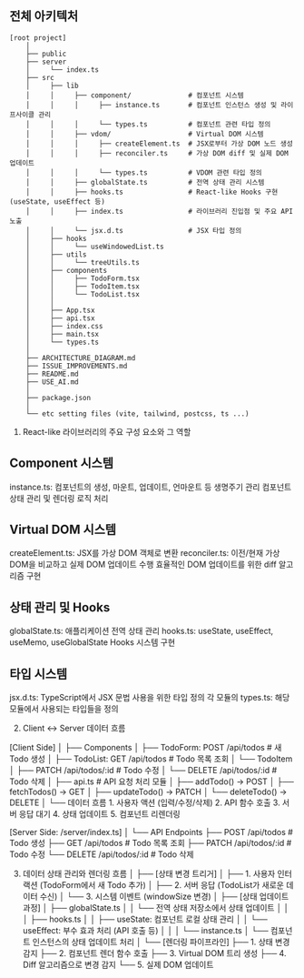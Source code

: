 ## 전체 아키텍처
```
[root project]
    │
    ├── public
    ├── server
    │     └── index.ts
    ├── src
    │     ├── lib
    │     │     ├── component/              # 컴포넌트 시스템
    │     │     │     ├── instance.ts       # 컴포넌트 인스턴스 생성 및 라이프사이클 관리
    │     │     │     └── types.ts          # 컴포넌트 관련 타입 정의
    │     │     ├── vdom/                   # Virtual DOM 시스템
    │     │     │     ├── createElement.ts  # JSX로부터 가상 DOM 노드 생성
    │     │     │     ├── reconciler.ts     # 가상 DOM diff 및 실제 DOM 업데이트
    │     │     │     └── types.ts          # VDOM 관련 타입 정의
    │     │     ├── globalState.ts          # 전역 상태 관리 시스템
    │     │     ├── hooks.ts                # React-like Hooks 구현 (useState, useEffect 등)
    │     │     ├── index.ts                # 라이브러리 진입점 및 주요 API 노출
    │     │     └── jsx.d.ts                # JSX 타입 정의
    │     ├── hooks
    │     │     └── useWindowedList.ts
    │     ├── utils
    │     │     └── treeUtils.ts
    │     ├── components
    │     │     ├── TodoForm.tsx
    │     │     ├── TodoItem.tsx
    │     │     └── TodoList.tsx
    │     │
    │     ├── App.tsx
    │     ├── api.tsx
    │     ├── index.css
    │     ├── main.tsx
    │     └── types.ts
    │
    ├── ARCHITECTURE_DIAGRAM.md
    ├── ISSUE_IMPROVEMENTS.md
    ├── README.md
    ├── USE_AI.md
    │
    ├── package.json
    │
    └── etc setting files (vite, tailwind, postcss, ts ...)
```

1. React-like 라이브러리의 주요 구성 요소와 그 역할

## Component 시스템
instance.ts: 컴포넌트의 생성, 마운트, 업데이트, 언마운트 등 생명주기 관리
컴포넌트 상태 관리 및 렌더링 로직 처리

## Virtual DOM 시스템
createElement.ts: JSX를 가상 DOM 객체로 변환
reconciler.ts: 이전/현재 가상 DOM을 비교하고 실제 DOM 업데이트 수행
효율적인 DOM 업데이트를 위한 diff 알고리즘 구현

## 상태 관리 및 Hooks
globalState.ts: 애플리케이션 전역 상태 관리
hooks.ts: useState, useEffect, useMemo, useGlobalState Hooks 시스템 구현

## 타입 시스템
jsx.d.ts: TypeScript에서 JSX 문법 사용을 위한 타입 정의
각 모듈의 types.ts: 해당 모듈에서 사용되는 타입들을 정의



2. Client <-> Server 데이터 흐름

[Client Side]
    │
    ├── Components
    │     ├── TodoForm: POST /api/todos       # 새 Todo 생성
    │     ├── TodoList: GET /api/todos        # Todo 목록 조회
    │     └── TodoItem    
    │           ├── PATCH  /api/todos/:id     # Todo 수정
    │           └── DELETE /api/todos/:id     # Todo 삭제
    │
    ├── api.ts                                # API 요청 처리 모듈
    │     ├── addTodo()       -> POST
    │     ├── fetchTodos()    -> GET
    │     ├── updateTodo()    -> PATCH
    │     └── deleteTodo()    -> DELETE
    │
    └── 데이터 흐름
          1. 사용자 액션 (입력/수정/삭제)
          2. API 함수 호출
          3. 서버 응답 대기
          4. 상태 업데이트
          5. 컴포넌트 리렌더링

[Server Side: /server/index.ts]
    │
    └── API Endpoints
          ├── POST   /api/todos      # Todo 생성
          ├── GET    /api/todos      # Todo 목록 조회
          ├── PATCH  /api/todos/:id  # Todo 수정
          └── DELETE /api/todos/:id  # Todo 삭제



3. 데이터 상태 관리와 렌더링 흐름
│
├── [상태 변경 트리거]
│     ├── 1. 사용자 인터랙션 (TodoForm에서 새 Todo 추가)
│     ├── 2. 서버 응답 (TodoList가 새로운 데이터 수신)
│     └── 3. 시스템 이벤트 (windowSize 변경)
│
├── [상태 업데이트 과정]
│     ├── globalState.ts
│     │     └── 전역 상태 저장소에서 상태 업데이트
│     │
│     ├── hooks.ts
│     │     ├── useState: 컴포넌트 로컬 상태 관리
│     │     └── useEffect: 부수 효과 처리 (API 호출 등)
│     │
│     └── instance.ts
│           └── 컴포넌트 인스턴스의 상태 업데이트 처리
│
└── [렌더링 파이프라인]
     ├── 1. 상태 변경 감지
     ├── 2. 컴포넌트 렌더 함수 호출
     ├── 3. Virtual DOM 트리 생성
     ├── 4. Diff 알고리즘으로 변경 감지
     └── 5. 실제 DOM 업데이트


